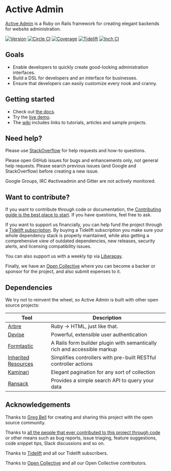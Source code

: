 # Active Admin

[Active Admin](https://activeadmin.info) is a Ruby on Rails framework for
creating elegant backends for website administration.

[![Version         ][rubygems_badge]][rubygems]
[![Circle CI       ][circle_badge]][circle]
[![Coverage        ][coverage_badge]][coverage]
[![Tidelift        ][tidelift_badge]][tidelift]
[![Inch CI         ][inch_badge]][inch]

## Goals

* Enable developers to quickly create good-looking administration interfaces.
* Build a DSL for developers and an interface for businesses.
* Ensure that developers can easily customize every nook and cranny.

## Getting started

* Check out [the docs][docs].
* Try the [live demo][demo].
* The [wiki] includes links to tutorials, articles and sample projects.

## Need help?

Please use [StackOverflow][stackoverflow] for help requests and how-to questions.

Please open GitHub issues for bugs and enhancements only, not general help requests.
Please search previous issues (and Google and StackOverflow) before creating a new issue.

Google Groups, IRC #activeadmin and Gitter are not actively monitored.

## Want to contribute?

If you want to contribute through code or documentation, the [Contributing
guide is the best place to start][contributing]. If you have questions, feel free
to ask.

If you want to support us financially, you can help fund the project
through a [Tidelift subscription][tidelift]. By buying a Tidelift subscription
you make sure your whole dependency stack is properly maintained, while also
getting a comprehensive view of outdated dependencies, new releases, security
alerts, and licensing compatibility issues.

You can also support us with a weekly tip via [Liberapay].

Finally, we have an [Open Collective][opencollective page] where you can become a backer or
sponsor for the project, and also submit expenses to it.

## Dependencies

We try not to reinvent the wheel, so Active Admin is built with other open source projects:

Tool                  | Description
--------------------- | -----------
[Arbre]               | Ruby -> HTML, just like that.
[Devise]              | Powerful, extensible user authentication
[Formtastic]          | A Rails form builder plugin with semantically rich and accessible markup
[Inherited Resources] | Simplifies controllers with pre-built RESTful controller actions
[Kaminari]            | Elegant pagination for any sort of collection
[Ransack]             | Provides a simple search API to query your data

## Acknowledgements

Thanks to [Greg Bell][Greg] for creating and sharing this project with the open source community.

Thanks to [all the people that ever contributed to this project through code][contributors] or
other means such as bug reports, issue triaging, feature suggestions, code
snippet tips, Slack discussions and so on.

Thanks to [Tidelift][tidelift] and all our Tidelift subscribers.

Thanks to [Open Collective][opencollective contributors] and all our Open Collective contributors.

[Arbre]: https://github.com/activeadmin/arbre
[Devise]: https://github.com/plataformatec/devise
[Formtastic]: https://github.com/justinfrench/formtastic
[Inherited Resources]: https://github.com/activeadmin/inherited_resources
[Kaminari]: https://github.com/kaminari/kaminari
[Ransack]: https://github.com/activerecord-hackery/ransack

[rubygems_badge]: http://img.shields.io/gem/v/activeadmin.svg
[rubygems]: https://rubygems.org/gems/activeadmin
[circle_badge]: https://circleci.com/gh/activeadmin/activeadmin/tree/master.svg
[circle]: https://circleci.com/gh/activeadmin/activeadmin/tree/master
[coverage_badge]: https://api.codeclimate.com/v1/badges/779e407d22bacff19733/test_coverage
[coverage]: https://codeclimate.com/github/activeadmin/activeadmin/test_coverage
[inch_badge]: http://inch-ci.org/github/activeadmin/activeadmin.svg?branch=master
[inch]: http://inch-ci.org/github/activeadmin/activeadmin
[tidelift_badge]: https://tidelift.com/badges/github/activeadmin/activeadmin
[tidelift]: https://tidelift.com/subscription/pkg/rubygems-activeadmin?utm_source=rubygems-activeadmin&utm_medium=readme

[docs]: http://activeadmin.info/0-installation.html
[demo]: http://demo.activeadmin.info/admin
[wiki]: https://github.com/activeadmin/activeadmin/wiki
[stackoverflow]: http://stackoverflow.com/questions/tagged/activeadmin
[contributing]: https://github.com/activeadmin/activeadmin/blob/master/CONTRIBUTING.md
[Liberapay]: https://liberapay.com
[Greg]: https://github.com/gregbell
[contributors]: https://github.com/activeadmin/activeadmin/graphs/contributors
[opencollective page]: https://opencollective.com/activeadmin
[opencollective contributors]: https://opencollective.com/activeadmin#contributors
